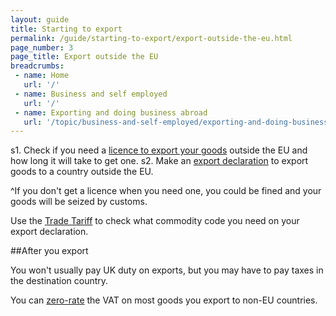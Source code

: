 ```yaml
---
layout: guide
title: Starting to export
permalink: /guide/starting-to-export/export-outside-the-eu.html
page_number: 3
page_title: Export outside the EU
breadcrumbs:
 - name: Home
   url: '/'
 - name: Business and self employed
   url: '/'
 - name: Exporting and doing business abroad
   url: '/topic/business-and-self-employed/exporting-and-doing-business-abroad.html'   
---
```


s1. Check if you need a [licence to export your goods](/guide/starting-to-export/export-licences.html) outside the EU and how long it will take to get one. 
s2. Make an [export declaration](/guide/declare-exporting-goods-from-eu/overview.html) to export goods to a country outside the EU. 

^If you don't get a licence when you need one, you could be fined and your goods  will be seized by customs.

Use the [Trade Tariff](/start/trade-tariff.html) to check what commodity code you need on your export declaration.

##After you export

You won't usually pay UK duty on exports, but you may have to pay taxes in the destination country.

You can [zero-rate](/vat-businesses/vat-rates) the VAT on most goods you export to non-EU countries.
